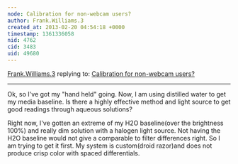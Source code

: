 ```yaml
---
node: Calibration for non-webcam users?
author: Frank.Williams.3
created_at: 2013-02-20 04:54:18 +0000
timestamp: 1361336058
nid: 4762
cid: 3483
uid: 49680
---
```




[Frank.Williams.3](../profile/Frank.Williams.3) replying to: [Calibration for non-webcam users?](../notes/zapfding/11-3-2012/calibration-non-webcam-users)

----
Ok, so I've got my "hand held" going. Now, I am using distilled water to get my media baseline. Is there a highly effective method and light source to get good readings through aqueous solutions?

Right now, I've gotten an extreme of my H2O baseline(over the brightness 100%) and really dim solution with a halogen light source. Not having the H2O baseline would not give a comparable to filter differences right. So I am trying to get it first. My system is custom(droid razor)and does not produce crisp color with spaced differentials.